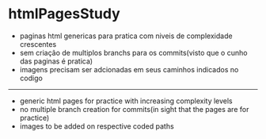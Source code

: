 # htmlPagesStudy
- paginas html genericas para pratica com niveis de complexidade crescentes
- sem criação de multiplos branchs para os commits(visto que o cunho das paginas é pratica)
- imagens precisam ser adcionadas em seus caminhos indicados no codigo
______________________________________________________________________________________________________________________________________________________________________
- generic html pages for practice with increasing complexity levels
- no multiple branch creation for commits(in sight that the pages are for practice)
- images to be added on respective coded paths
